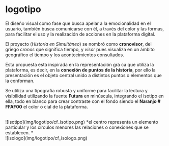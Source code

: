 # logotipo


El diseño visual como fase que busca apelar a la emocionalidad en el usuario, también busca comunicarse con él, a través del color y las formas, para facilitar el uso y la realización de acciones en la plataforma digital.

El proyecto (*Historia en Simultáneo*) se nombró como **cronovisor**, del griego *cronos* que significa tiempo, y *visor* pues visualiza en un ámbito geográfico el tiempo y los acontecimientos consultados.

Esta propuesta está inspirada en la representación grá ca que utiliza la plataforma, es decir, en la **conexión de puntos de la historia**, por ello la presentación es el objeto central unido a distintos puntos o elementos que la conforman.

Se utiliza una tipografía robusta y uniforme para facilitar la lectura y visibilidad utilizando la fuente **Futura** en minúscula, integrando el isotipo en ella, todo en blanco para crear contraste con el fondo siendo el **Naranjo # FFAF00** el color o cial de la plataforma.

<br>
![Isotipo](img/logotipo/cf_isotipo.png)
*el centro representa un elemento particular y los círculos menores las relaciones o conexiones que se establecen. *

<br>
![isologo](img/logotipo/cf_isologo.png)

